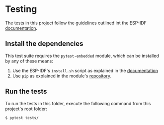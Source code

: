 # Testing

The tests in this project follow the guidelines outlined int the ESP-IDF
[documentation](https://docs.espressif.com/projects/esp-idf/en/latest/esp32/contribute/esp-idf-tests-with-pytest.html).

## Install the dependencies

This test suite requires the `pytest-embedded` module, which can be installed by any of these means:
  1. Use the ESP-IDF's `install.sh` script as explained in the [documentation](https://docs.espressif.com/projects/esp-idf/en/latest/esp32/contribute/esp-idf-tests-with-pytest.html#installation)
  2. Use `pip` as explained in the module's [repository](https://github.com/espressif/pytest-embedded).

## Run the tests

To run the tests in this folder, execute the following command from this
project's root folder:

```shell
$ pytest tests/
```

